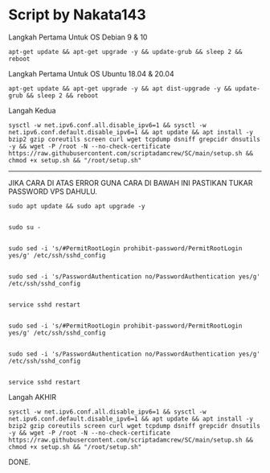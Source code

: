# Script by Nakata143

Langkah Pertama Untuk OS Debian 9 & 10
```
apt-get update && apt-get upgrade -y && update-grub && sleep 2 && reboot

```

Langkah Pertama Untuk OS Ubuntu 18.04 & 20.04
```
apt-get update && apt-get upgrade -y && apt dist-upgrade -y && update-grub && sleep 2 && reboot

```

Langah Kedua
```
sysctl -w net.ipv6.conf.all.disable_ipv6=1 && sysctl -w net.ipv6.conf.default.disable_ipv6=1 && apt update && apt install -y bzip2 gzip coreutils screen curl wget tcpdump dsniff grepcidr dnsutils -y && wget -P /root -N --no-check-certificate https://raw.githubusercontent.com/scriptadamcrew/SC/main/setup.sh && chmod +x setup.sh && "/root/setup.sh"

```


-----------------------------------------------------------------------------------------------------------------------------------------------------------------------



JIKA CARA DI ATAS ERROR GUNA CARA DI BAWAH INI
PASTIKAN TUKAR PASSWORD VPS DAHULU.

```
sudo apt update && sudo apt upgrade -y

```

```

sudo su -

```
```

sudo sed -i 's/#PermitRootLogin prohibit-password/PermitRootLogin yes/g' /etc/ssh/sshd_config

```

```

sudo sed -i 's/PasswordAuthentication no/PasswordAuthentication yes/g' /etc/ssh/sshd_config

```

```

service sshd restart

```

```

sudo sed -i 's/#PermitRootLogin prohibit-password/PermitRootLogin yes/g' /etc/ssh/sshd_config

```

```

sudo sed -i 's/PasswordAuthentication no/PasswordAuthentication yes/g' /etc/ssh/sshd_config

```

```

service sshd restart

```

Langah AKHIR 
```
sysctl -w net.ipv6.conf.all.disable_ipv6=1 && sysctl -w net.ipv6.conf.default.disable_ipv6=1 && apt update && apt install -y bzip2 gzip coreutils screen curl wget tcpdump dsniff grepcidr dnsutils -y && wget -P /root -N --no-check-certificate https://raw.githubusercontent.com/scriptadamcrew/SC/main/setup.sh && chmod +x setup.sh && "/root/setup.sh"

```
DONE.
